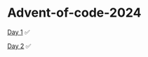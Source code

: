 # Advent-of-code-2024

[Day 1](https://github.com/DiegoLSdev/Advent-of-code-2024/blob/main/scripts/day1.py) ✅

[Day 2](https://github.com/DiegoLSdev/Advent-of-code-2024/blob/main/scripts/day2.py) ✅